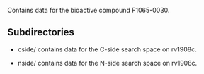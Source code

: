 Contains data for the bioactive compound F1065-0030.

## Subdirectories

- cside/ contains data for the C-side search space on rv1908c.

- nside/ contains data for the N-side search space on rv1908c.

